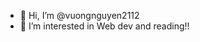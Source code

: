- 👋 Hi, I’m @vuongnguyen2112
- 👀 I’m interested in Web dev and reading!!


<!---
vuongnguyen2112/vuongnguyen2112 is a ✨ special ✨ repository because its `README.md` (this file) appears on your GitHub profile.
You can click the Preview link to take a look at your changes.
--->
